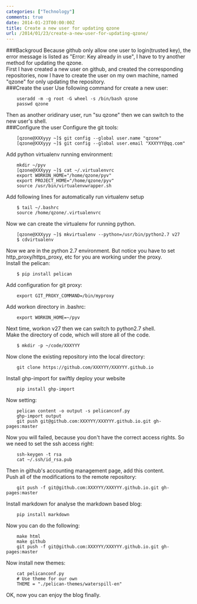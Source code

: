 ```yaml
---
categories: ["Technology"]
comments: true
date: 2014-01-23T00:00:00Z
title: Create a new user for updating qzone
url: /2014/01/23/create-a-new-user-for-updating-qzone/
---
```


###Backgroud
Because github only allow one user to login(trusted key), the error message is listed as "Error: Key already in use", I have to try another method for updating the qzone.     
First I have created a new user on github, and created the corresponding repositories, now I have to create the user on my own machine, named "qzone" for only updating the repository.     
###Create the user
Use following command for create a new user:

```
	useradd -m -g root -G wheel -s /bin/bash qzone
	passwd qzone

```
Then as another oridinary user, run "su qzone" then we can switch to the new user's shell.    
###Configure the user
Configure the git tools:

```
	[qzone@XXXyyy ~]$ git config --global user.name "qzone"
	[qzone@XXXyyy ~]$ git config --global user.email "XXXYYY@qq.com"

```
Add python virtualenv running environment:

```
	mkdir ~/pyv
	[qzone@XXXyyy ~]$ cat ~/.virtualenvrc 
	export WORKON_HOME="/home/qzone/pyv"
	export PROJECT_HOME="/home/qzone/pyv"
	source /usr/bin/virtualenvwrapper.sh 	

```
Add following lines for automatically run virtualenv setup 

```
	$ tail ~/.bashrc
	source /home/qzone/.virtualenvrc

```
Now we can create the virtualenv for running python. 

```
	[qzone@XXXyyy ~]$ mkvirtualenv --python=/usr/bin/python2.7 v27
	$ cdvirtualenv

```
Now we are in the python 2.7 environment. But notice you have to set http_proxy/https_proxy, etc for you are working under the proxy.    
Install the pelican:

```
	$ pip install pelican

```
Add configuration for git proxy:

```
	export GIT_PROXY_COMMAND=/bin/myproxy

```
Add workon directory in .bashrc:

```
	export WORKON_HOME=~/pyv

```
Next time, workon v27 then we can switch to python2.7 shell.    
Make the directory of code, which will store all of the code.    

```
	$ mkdir -p ~/code/XXXYYY

```
Now clone the existing repository into the local directory:

```
	git clone https://github.com/XXXYYY/XXXYYY.github.io

```
Install ghp-import for swiftly deploy your website

```
	pip install ghp-import

```
Now setting:

```
	pelican content -o output -s pelicanconf.py
	ghp-import output
	git push git@github.com:XXXYYY/XXXYYY.github.io.git gh-pages:master

```
Now you will failed, because you don't have the correct access rights. So we need to set the ssh access right:

```
	ssh-keygen -t rsa
	cat ~/.ssh/id_rsa.pub

```
Then in github's accounting management page, add this content.    
Push all of the modifications to the remote repository: 

```
	git push -f git@github.com:XXXYYY/XXXYYY.github.io.git gh-pages:master

```
Install markdown for analyse the markdown based blog:

```
	pip install markdown

```
Now you can do the following:

```
	make html
	make github
	git push -f git@github.com:XXXYYY/XXXYYY.github.io.git gh-pages:master

```
Now install new themes:

```
	cat pelicanconf.py
	# Use theme for our own
	THEME = "./pelican-themes/waterspill-en"

```
OK, now you can enjoy the blog finally. 
